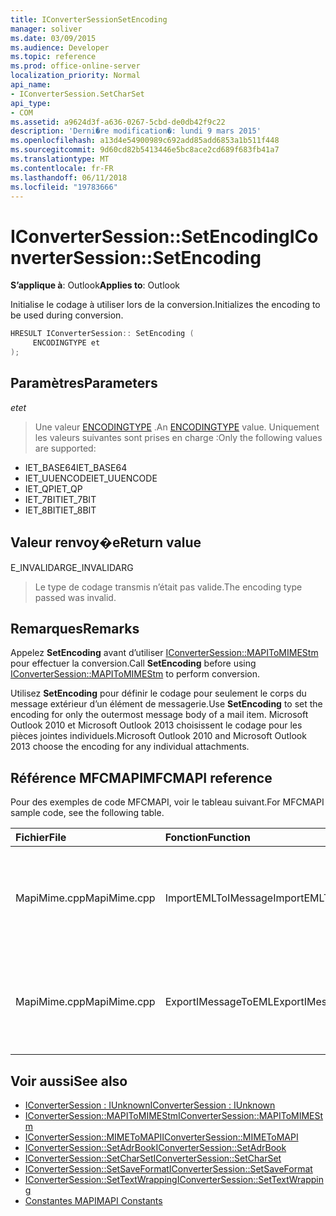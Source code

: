```yaml
---
title: IConverterSessionSetEncoding
manager: soliver
ms.date: 03/09/2015
ms.audience: Developer
ms.topic: reference
ms.prod: office-online-server
localization_priority: Normal
api_name:
- IConverterSession.SetCharSet
api_type:
- COM
ms.assetid: a9624d3f-a636-0267-5cbd-de0db42f9c22
description: 'Derni�re modification�: lundi 9 mars 2015'
ms.openlocfilehash: a13d4e54900989c692add85add6853a1b511f448
ms.sourcegitcommit: 9d60cd82b5413446e5bc8ace2cd689f683fb41a7
ms.translationtype: MT
ms.contentlocale: fr-FR
ms.lasthandoff: 06/11/2018
ms.locfileid: "19783666"
---
```

# <a name="iconvertersessionsetencoding"></a><span data-ttu-id="0f7ff-103">IConverterSession::SetEncoding</span><span class="sxs-lookup"><span data-stu-id="0f7ff-103">IConverterSession::SetEncoding</span></span>

<span data-ttu-id="0f7ff-104">**S’applique à**: Outlook</span><span class="sxs-lookup"><span data-stu-id="0f7ff-104">**Applies to**: Outlook</span></span> 
  
<span data-ttu-id="0f7ff-105">Initialise le codage à utiliser lors de la conversion.</span><span class="sxs-lookup"><span data-stu-id="0f7ff-105">Initializes the encoding to be used during conversion.</span></span>
  
```cpp
HRESULT IConverterSession:: SetEncoding ( 
     ENCODINGTYPE et 
);
```

## <a name="parameters"></a><span data-ttu-id="0f7ff-106">Paramètres</span><span class="sxs-lookup"><span data-stu-id="0f7ff-106">Parameters</span></span>

<span data-ttu-id="0f7ff-107">_et_</span><span class="sxs-lookup"><span data-stu-id="0f7ff-107">_et_</span></span>
  
> <span data-ttu-id="0f7ff-108">Une valeur [ENCODINGTYPE](http://msdn.microsoft.com/en-us/library/aa374936%28VS.85%29.aspx) .</span><span class="sxs-lookup"><span data-stu-id="0f7ff-108">An [ENCODINGTYPE](http://msdn.microsoft.com/en-us/library/aa374936%28VS.85%29.aspx) value.</span></span> <span data-ttu-id="0f7ff-109">Uniquement les valeurs suivantes sont prises en charge :</span><span class="sxs-lookup"><span data-stu-id="0f7ff-109">Only the following values are supported:</span></span> 
    
   - <span data-ttu-id="0f7ff-110">IET_BASE64</span><span class="sxs-lookup"><span data-stu-id="0f7ff-110">IET_BASE64</span></span>
   - <span data-ttu-id="0f7ff-111">IET_UUENCODE</span><span class="sxs-lookup"><span data-stu-id="0f7ff-111">IET_UUENCODE</span></span>
   - <span data-ttu-id="0f7ff-112">IET_QP</span><span class="sxs-lookup"><span data-stu-id="0f7ff-112">IET_QP</span></span>
   - <span data-ttu-id="0f7ff-113">IET_7BIT</span><span class="sxs-lookup"><span data-stu-id="0f7ff-113">IET_7BIT</span></span>
   - <span data-ttu-id="0f7ff-114">IET_8BIT</span><span class="sxs-lookup"><span data-stu-id="0f7ff-114">IET_8BIT</span></span>
    
## <a name="return-value"></a><span data-ttu-id="0f7ff-115">Valeur renvoy�e</span><span class="sxs-lookup"><span data-stu-id="0f7ff-115">Return value</span></span>

<span data-ttu-id="0f7ff-116">E_INVALIDARG</span><span class="sxs-lookup"><span data-stu-id="0f7ff-116">E_INVALIDARG</span></span>
  
> <span data-ttu-id="0f7ff-117">Le type de codage transmis n’était pas valide.</span><span class="sxs-lookup"><span data-stu-id="0f7ff-117">The encoding type passed was invalid.</span></span>
    
## <a name="remarks"></a><span data-ttu-id="0f7ff-118">Remarques</span><span class="sxs-lookup"><span data-stu-id="0f7ff-118">Remarks</span></span>

<span data-ttu-id="0f7ff-119">Appelez **SetEncoding** avant d’utiliser [IConverterSession::MAPIToMIMEStm](iconvertersession-mapitomimestm.md) pour effectuer la conversion.</span><span class="sxs-lookup"><span data-stu-id="0f7ff-119">Call **SetEncoding** before using [IConverterSession::MAPIToMIMEStm](iconvertersession-mapitomimestm.md) to perform conversion.</span></span> 
  
<span data-ttu-id="0f7ff-120">Utilisez **SetEncoding** pour définir le codage pour seulement le corps du message extérieur d’un élément de messagerie.</span><span class="sxs-lookup"><span data-stu-id="0f7ff-120">Use **SetEncoding** to set the encoding for only the outermost message body of a mail item.</span></span> <span data-ttu-id="0f7ff-121">Microsoft Outlook 2010 et Microsoft Outlook 2013 choisissent le codage pour les pièces jointes individuels.</span><span class="sxs-lookup"><span data-stu-id="0f7ff-121">Microsoft Outlook 2010 and Microsoft Outlook 2013 choose the encoding for any individual attachments.</span></span> 
  
## <a name="mfcmapi-reference"></a><span data-ttu-id="0f7ff-122">Référence MFCMAPI</span><span class="sxs-lookup"><span data-stu-id="0f7ff-122">MFCMAPI reference</span></span>

<span data-ttu-id="0f7ff-123">Pour des exemples de code MFCMAPI, voir le tableau suivant.</span><span class="sxs-lookup"><span data-stu-id="0f7ff-123">For MFCMAPI sample code, see the following table.</span></span>
  
|<span data-ttu-id="0f7ff-124">**Fichier**</span><span class="sxs-lookup"><span data-stu-id="0f7ff-124">**File**</span></span>|<span data-ttu-id="0f7ff-125">**Fonction**</span><span class="sxs-lookup"><span data-stu-id="0f7ff-125">**Function**</span></span>|<span data-ttu-id="0f7ff-126">**Commentaire**</span><span class="sxs-lookup"><span data-stu-id="0f7ff-126">**Comment**</span></span>|
|:-----|:-----|:-----|
|<span data-ttu-id="0f7ff-127">MapiMime.cpp</span><span class="sxs-lookup"><span data-stu-id="0f7ff-127">MapiMime.cpp</span></span>  <br/> |<span data-ttu-id="0f7ff-128">ImportEMLToIMessage</span><span class="sxs-lookup"><span data-stu-id="0f7ff-128">ImportEMLToIMessage</span></span>  <br/> |<span data-ttu-id="0f7ff-129">MFCMAPI utilise MimeToMAPI pour convertir un fichier EML à un message MAPI.</span><span class="sxs-lookup"><span data-stu-id="0f7ff-129">MFCMAPI uses MimeToMAPI to convert an EML file to a MAPI message.</span></span>  <br/> |
|<span data-ttu-id="0f7ff-130">MapiMime.cpp</span><span class="sxs-lookup"><span data-stu-id="0f7ff-130">MapiMime.cpp</span></span>  <br/> |<span data-ttu-id="0f7ff-131">ExportIMessageToEML</span><span class="sxs-lookup"><span data-stu-id="0f7ff-131">ExportIMessageToEML</span></span>  <br/> |<span data-ttu-id="0f7ff-132">MFCMAPI utilise MAPIToMIMEStm pour convertir un message MAPI dans un fichier EML.</span><span class="sxs-lookup"><span data-stu-id="0f7ff-132">MFCMAPI uses MAPIToMIMEStm to convert a MAPI message to an EML file.</span></span>  <br/> |
   
## <a name="see-also"></a><span data-ttu-id="0f7ff-133">Voir aussi</span><span class="sxs-lookup"><span data-stu-id="0f7ff-133">See also</span></span>

- [<span data-ttu-id="0f7ff-134">IConverterSession : IUnknown</span><span class="sxs-lookup"><span data-stu-id="0f7ff-134">IConverterSession : IUnknown</span></span>](iconvertersessioniunknown.md)
- [<span data-ttu-id="0f7ff-135">IConverterSession::MAPIToMIMEStm</span><span class="sxs-lookup"><span data-stu-id="0f7ff-135">IConverterSession::MAPIToMIMEStm</span></span>](iconvertersession-mapitomimestm.md)
- [<span data-ttu-id="0f7ff-136">IConverterSession::MIMEToMAPI</span><span class="sxs-lookup"><span data-stu-id="0f7ff-136">IConverterSession::MIMEToMAPI</span></span>](iconvertersession-mimetomapi.md)
- [<span data-ttu-id="0f7ff-137">IConverterSession::SetAdrBook</span><span class="sxs-lookup"><span data-stu-id="0f7ff-137">IConverterSession::SetAdrBook</span></span>](iconvertersession-setadrbook.md)
- [<span data-ttu-id="0f7ff-138">IConverterSession::SetCharSet</span><span class="sxs-lookup"><span data-stu-id="0f7ff-138">IConverterSession::SetCharSet</span></span>](iconvertersession-setcharset.md)
- [<span data-ttu-id="0f7ff-139">IConverterSession::SetSaveFormat</span><span class="sxs-lookup"><span data-stu-id="0f7ff-139">IConverterSession::SetSaveFormat</span></span>](iconvertersession-setsaveformat.md)
- [<span data-ttu-id="0f7ff-140">IConverterSession::SetTextWrapping</span><span class="sxs-lookup"><span data-stu-id="0f7ff-140">IConverterSession::SetTextWrapping</span></span>](iconvertersession-settextwrapping.md)
- [<span data-ttu-id="0f7ff-141">Constantes MAPI</span><span class="sxs-lookup"><span data-stu-id="0f7ff-141">MAPI Constants</span></span>](mapi-constants.md)

